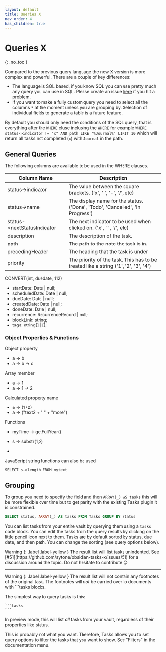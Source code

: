 ```yaml
---
layout: default
title: Queries X
nav_order: 4
has_children: true
---
```


# Queries X

{: .no_toc }

Compared to the previous query language the new X version is more complex and powerful. There are a couple of key differences:

- The language is SQL based, if you know SQL you can use pretty much any query you can use in SQL. Please create an issue [here](https://github.com/sytone/obsidian-tasks-x/issues) if you hit a problem.
- If you want to make a fully custom query you need to select all the columns `*` at the moment unless you are grouping by. Selection of individual fields to generate a table is a future feature.

By default you should only need the conditions of the SQL query, that is everything after the `WHERE` cluse inclusing the `WHERE` for example `WHERE status->indicator != "x" AND path LIKE '%Journal%' LIMIT 10` which will return all tasks not completed (`x`) with `Journal` in the path.

## General Queries

The following columns are available to be used in the WHERE clauses.

| Column Name                 | Description                                                                         |
| --------------------------- | ----------------------------------------------------------------------------------- |
| status->indicator           | The value between the square brackets. ('x', ' ', '-', '/', etc)                    |
| status->name                | The display name for the status. ('Done', 'Todo', 'Cancelled', 'In Progress')       |
| status->nextStatusIndicator | The next indicator to be used when clicked on.  ('x', ' ', '/', etc)                |
| description                 | The description of the task.                                                        |
| path                        | The path to the note the task is in.                                                |
| precedingHeader             | The heading that the task is under                                                  |
| priority                    | The priority of the task. This has to be treated like a string ('1', '2', '3', '4') |


CONVERT(int, duedate, 112)

- startDate: Date | null;
- scheduledDate: Date | null;
- dueDate: Date | null;
- createdDate: Date | null;
- doneDate: Date | null;
- recurrence: RecurrenceRecord | null;
- blockLink: string;
- tags: string[] | [];

### Object Properties & Functions

Object property

- a -> b
- a -> b -> c

Array member

- a -> 1
- a -> 1 -> 2

Calculated property name

- a -> (1+2)
- a -> ("text2 + " " + "more")

Functions

- myTime -> getFullYear()
- s -> substr(1,2)

-
JavaScript string functions can also be used

`SELECT s->length FROM mytext`

## Grouping

To group you need to specify the field and then `ARRAY(_) AS tasks` this will be more flexible over time but to get parity with the existing Tasks plugin it is constrained.

```SQL
SELECT status, ARRAY(_) AS tasks FROM Tasks GROUP BY status
```

You can list tasks from your entire vault by querying them using a `tasks` code block. You can edit the tasks from the query results by clicking on the little pencil icon next to them.
Tasks are by default sorted by status, due date, and then path. You can change the sorting (see query options below).

<div class="code-example" markdown="1">
Warning
{: .label .label-yellow }
The result list will list tasks unindented.
See [#51](https://github.com/sytone/obsidian-tasks-x/issues/51) for a discussion around the topic.
Do not hesitate to contribute 😊

---

Warning
{: .label .label-yellow }
The result list will not contain any footnotes of the original task.
The footnotes will *not* be carried over to documents with ```tasks blocks.
</div>

The simplest way to query tasks is this:

    ```tasks
    ```

In preview mode, this will list *all* tasks from your vault, regardless of their properties like status.

This is probably not what you want.
Therefore, Tasks allows you to set query options to filter the tasks that you want to show.
See "Filters" in the documentation menu.
